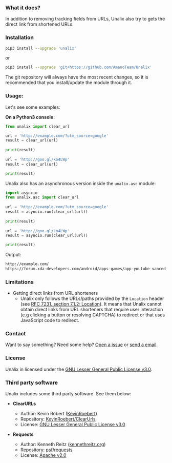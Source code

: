 ### What it does?

In addition to removing tracking fields from URLs, Unalix also try to gets the direct link from shortened URLs.

### Installation

```bash
pip3 install --upgrade 'unalix'
```
or
```bash
pip3 install --upgrade 'git+https://github.com/AmanoTeam/Unalix'
```

The git repository will always have the most recent changes, so it is recommended that you install/update the module through it.

### Usage:

Let's see some examples:

**On a Python3 console:**

```python
from unalix import clear_url

url = 'http://example.com/?utm_source=google'
result = clear_url(url)
 
print(result)
 
url = 'http://goo.gl/ko4LWp'
result = clear_url(url)

print(result)

```

Unalix also has an asynchronous version inside the `unalix.asc` module:

```python
import asyncio
from unalix.asc import clear_url
	
url = 'http://example.com/?utm_source=google'
result = asyncio.run(clear_url(url))
 	
print(result)
 
url = 'http://goo.gl/ko4LWp'
result = asyncio.run(clear_url(url))

print(result)

```

Output:

```bash
http://example.com/
https://forum.xda-developers.com/android/apps-games/app-youtube-vanced-edition-t3758757
```
### Limitations

- Getting direct links from URL shorteners
  - Unalix only follows the URLs/paths provided by the `Location` header (see [RFC 7231, section 7.1.2: Location](https://tools.ietf.org/html/rfc7231#section-7.1.2)). It means that Unalix cannot obtain direct links from URL shorteners that require user interaction (e.g clicking a button or resolving CAPTCHA) to redirect or that uses JavaScript code to redirect.

### Contact

Want to say something? Need some help? [Open a issue](https://github.com/AmanoTeam/Unalix/issues) or [send a email](https://spamty.eu/show.php?key=d7967f0e625c5f19c9c655b8).

### License

Unalix in licensed under the [GNU Lesser General Public License v3.0](https://github.com/AmanoTeam/Unalix/blob/master/LICENSE).

### Third party software

Unalix includes some third party software. See them below:

- **ClearURLs**
  - Author: Kevin Röbert ([KevinRoebert](https://gitlab.com/KevinRoebert))
  - Repository: [KevinRoebert/ClearUrls](https://gitlab.com/KevinRoebert/ClearUrls)
  - License: [GNU Lesser General Public License v3.0](https://gitlab.com/KevinRoebert/ClearUrls/blob/master/LICENSE)

- **Requests**
  - Author: Kenneth Reitz ([kennethreitz.org](https://kennethreitz.org/))
  - Repository: [psf/requests](https://github.com/psf/requests)
  - License: [Apache v2.0](https://github.com/psf/requests/blob/master/LICENSE)
